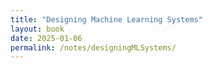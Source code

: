 ```yaml
---
title: "Designing Machine Learning Systems"
layout: book
date: 2025-01-06
permalink: /notes/designingMLSystems/
---
```

